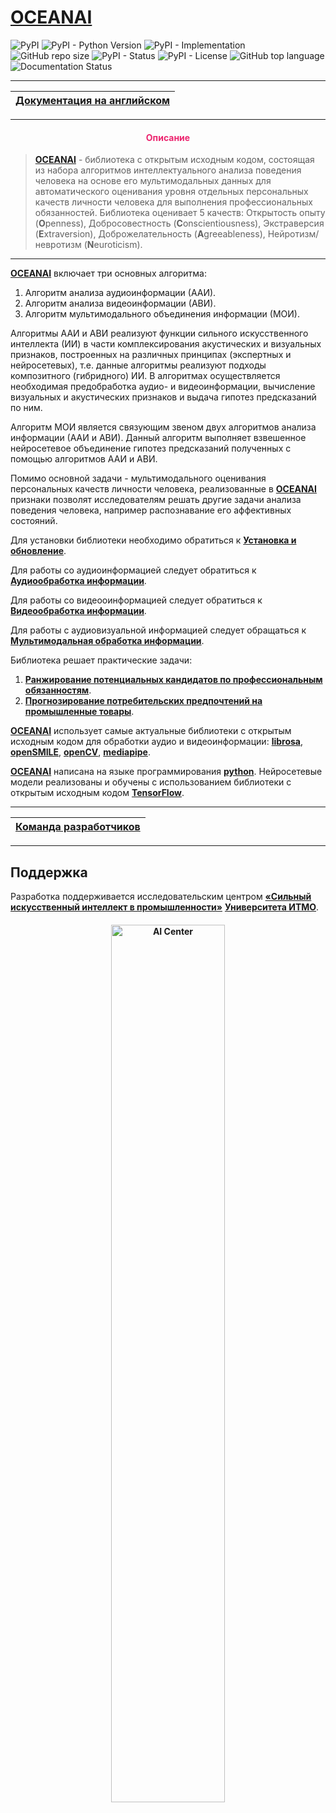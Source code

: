 # [OCEANAI](https://github.com/DmitryRyumin/oceanai/blob/main/README_RU.md)

![PyPI](https://img.shields.io/pypi/v/oceanai)
![PyPI - Python Version](https://img.shields.io/pypi/pyversions/oceanai)
![PyPI - Implementation](https://img.shields.io/pypi/implementation/oceanai)
![GitHub repo size](https://img.shields.io/github/repo-size/dmitryryumin/oceanai)
![PyPI - Status](https://img.shields.io/pypi/status/oceanai)
![PyPI - License](https://img.shields.io/pypi/l/oceanai)
![GitHub top language](https://img.shields.io/github/languages/top/dmitryryumin/oceanai)
![Documentation Status](https://readthedocs.org/projects/oceanai/badge/?version=latest)

---

| [Документация на английском](https://oceanai.readthedocs.io/en/latest/index.html) |
|-----------------------------------------------------------------------------------|

---

<h4 align="center"><span style="color:#EC256F;">Описание</span></h4>

> **[OCEANAI](https://github.com/DmitryRyumin/oceanai)** - библиотека с открытым исходным кодом, состоящая из набора алгоритмов интеллектуального анализа поведения человека на основе его мультимодальных данных для автоматического оценивания уровня отдельных персональных качеств личности человека для выполнения профессиональных обязанностей. Библиотека оценивает 5 качеств: Открытость опыту (**O**penness), Добросовестность (**C**onscientiousness), Экстраверсия (**E**xtraversion), Доброжелательность (**A**greeableness), Нейротизм/невротизм (**N**euroticism).

---

**[OCEANAI](https://github.com/DmitryRyumin/oceanai)** включает три основных алгоритма:

1. Алгоритм анализа аудиоинформации (ААИ).
2. Алгоритм анализа видеоинформации (АВИ).
3. Алгоритм мультимодального объединения информации (МОИ).

Алгоритмы ААИ и АВИ реализуют функции сильного искусственного интеллекта (ИИ) в части комплексирования акустических и визуальных признаков, построенных на различных принципах (экспертных и нейросетевых), т.е. данные алгоритмы реализуют подходы композитного (гибридного) ИИ. В алгоритмах осуществляется необходимая предобработка аудио- и видеоинформации, вычисление визуальных и акустических признаков и выдача гипотез предсказаний по ним.

Алгоритм МОИ является связующим звеном двух алгоритмов анализа информации (ААИ и АВИ). Данный алгоритм выполняет
взвешенное нейросетевое объединение гипотез предсказаний полученных с помощью алгоритмов ААИ и АВИ.

Помимо основной задачи - мультимодального оценивания персональных качеств личности человека, реализованные в **[OCEANAI](https://github.com/DmitryRyumin/oceanai)** признаки позволят исследователям решать другие задачи анализа поведения человека, например распознавание его аффективных состояний.

Для установки библиотеки необходимо обратиться к **[Установка и обновление](https://oceanai.readthedocs.io/ru/latest/user_guide/installation.html)**.

Для работы со аудиоинформацией следует обратиться к **[Аудиообработка информации](https://oceanai.readthedocs.io/ru/latest/user_guide/samples/audio.html)**.

Для работы со видеооинформацией следует обратиться к **[Видеообработка информации](https://oceanai.readthedocs.io/ru/latest/user_guide/samples/video.html)**.

Для работы с аудиовизуальной информацией следует обращаться к **[Мультимодальная обработка информации](https://oceanai.readthedocs.io/ru/latest/user_guide/samples/multimodal.html)**.

Библиотека решает практические задачи:

1. **[Ранжирование потенциальных кандидатов по профессиональным обязанностям](https://oceanai.readthedocs.io/ru/latest/user_guide/notebooks/Pipeline_practical_task_1.html)**.
2. **[Прогнозирование потребительских предпочтений на промышленные товары](https://oceanai.readthedocs.io/ru/latest/user_guide/notebooks/Pipeline_practical_task_2.html)**.

**[OCEANAI](https://github.com/DmitryRyumin/oceanai)** использует самые актуальные библиотеки с открытым исходным кодом для обработки аудио и видеоинформации: **[librosa](https://librosa.org/)**,
**[openSMILE](https://audeering.github.io/opensmile-python/)**,
**[openCV](https://pypi.org/project/opencv-python/)**,
**[mediapipe](https://google.github.io/mediapipe/getting_started/python)**.

**[OCEANAI](https://github.com/DmitryRyumin/oceanai)** написана на языке программирования
**[python](https://www.python.org/)**. Нейросетевые модели
реализованы и обучены с использованием библиотеки с открытым исходным кодом
**[TensorFlow](https://www.tensorflow.org/)**.

---

| [Команда разработчиков](https://oceanai.readthedocs.io/ru/latest/about.html) |
|------------------------------------------------------------------------------|

---

## Поддержка
Разработка поддерживается исследовательским центром [**«Сильный искусственный интеллект в промышленности»**](<https://sai.itmo.ru/>) [**Университета ИТМО**](https://itmo.ru).

<h4 align="center">
    <a href="https://sai.itmo.ru/" target="_blank">
        <img src="https://raw.githubusercontent.com/DmitryRyumin/OCEANAI/main/docs/source/_static/AIM-Strong_Sign_Norm-01_Colors.svg" alt="AI Center" width="60%"/>
    </a>
</h4>



